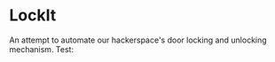 LockIt
======

An attempt to automate our hackerspace's door locking and unlocking mechanism.
Test:
